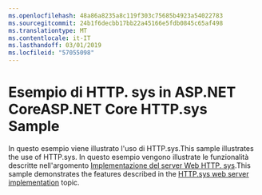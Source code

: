 ```yaml
---
ms.openlocfilehash: 48a86a8235a8c119f303c75685b4923a54022783
ms.sourcegitcommit: 24b1f6decbb17bb22a45166e5fdb0845c65af498
ms.translationtype: MT
ms.contentlocale: it-IT
ms.lasthandoff: 03/01/2019
ms.locfileid: "57055098"
---
```

# <a name="aspnet-core-httpsys-sample"></a><span data-ttu-id="95ede-101">Esempio di HTTP. sys in ASP.NET Core</span><span class="sxs-lookup"><span data-stu-id="95ede-101">ASP.NET Core HTTP.sys Sample</span></span>

<span data-ttu-id="95ede-102">In questo esempio viene illustrato l'uso di HTTP.sys.</span><span class="sxs-lookup"><span data-stu-id="95ede-102">This sample illustrates the use of HTTP.sys.</span></span> <span data-ttu-id="95ede-103">In questo esempio vengono illustrate le funzionalità descritte nell'argomento [Implementazione del server Web HTTP. sys](https://docs.microsoft.com/aspnet/core/fundamentals/servers/httpsys).</span><span class="sxs-lookup"><span data-stu-id="95ede-103">This sample demonstrates the features described in the [HTTP.sys web server implementation](https://docs.microsoft.com/aspnet/core/fundamentals/servers/httpsys) topic.</span></span>
